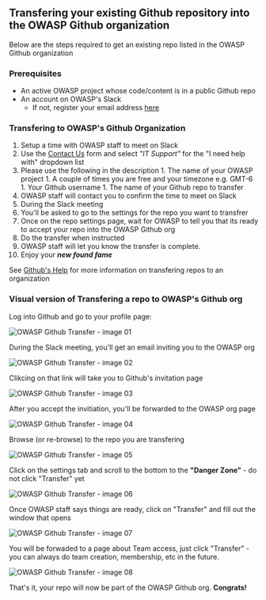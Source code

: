 ## Transfering your existing Github repository into the OWASP Github organization

Below are the steps required to get an existing repo listed in the OWASP Github organization

### Prerequisites

* An active OWASP project whose code/content is in a public Github repo
* An account on OWASP's Slack 
  * If not, register your email address [here](http://owasp.herokuapp.com/)

### Transfering to OWASP's Github Organization

1. Setup a time with OWASP staff to meet on Slack
  1. Use the [Contact Us](https://www.tfaforms.com/308703) form and select _"IT Support"_ for the "I need help with" dropdown list
  1. Please use the following in the description
    1. The name of your OWASP project
    1. A couple of times you are free and your timezone e.g. GMT-6
    1. Your Github username
    1. The name of your Github repo to transfer
1. OWASP staff will contact you to confirm the time to meet on Slack
1. During the Slack meeting
  1. You'll be asked to go to the settings for the repo you want to transfrer
  1. Once on the repo settings page, wait for OWASP to tell you that its ready to accept your repo into the OWASP Github org
  1. Do the transfer when instructed
  1. OWASP staff will let you know the transfer is complete.
1. Enjoy your **_new found fame_**

See [Github's Help](https://help.github.com/articles/transferring-a-repository-owned-by-your-personal-account/#transferring-to-an-organization) for more information on transfering repos to an organization

### Visual version of Transfering a repo to OWASP's Github org


Log into Github and go to your profile page:

![OWASP Github Transfer - image 01](https://github.com/OWASP/owasp-projects-redux/raw/master/github-org/images/owasp-github-transfer-01.png "Go to your profile page on Github")

During the Slack meeting, you'll get an email inviting you to the OWASP org

![OWASP Github Transfer - image 02](https://github.com/OWASP/owasp-projects-redux/raw/master/github-org/images/owasp-github-transfer-02.png "Email invite to the OWASP Github org")

Clikcing on that link will take you to Github's invitation page

![OWASP Github Transfer - image 03](https://github.com/OWASP/owasp-projects-redux/raw/master/github-org/images/owasp-github-transfer-03.png "Github page inviting you to the OWASP org")

After you accept the invitiation, you'll be forwarded to the OWASP org page

![OWASP Github Transfer - image 04](https://github.com/OWASP/owasp-projects-redux/raw/master/github-org/images/owasp-github-transfer-04.png "Github page welcoming you to the OWASP org")

Browse (or re-browse) to the repo you are transfering

![OWASP Github Transfer - image 05](https://github.com/OWASP/owasp-projects-redux/raw/master/github-org/images/owasp-github-transfer-05.png "Go to the repo you are transfering")

Click on the settings tab and scroll to the bottom to the **"Danger Zone"** - do not click "Transfer" yet

![OWASP Github Transfer - image 06](https://github.com/OWASP/owasp-projects-redux/raw/master/github-org/images/owasp-github-transfer-06.png "Under the settings tab, scroll to the Danger Zone - no clicking yet")

Once OWASP staff says things are ready, click on "Transfer" and fill out the window that opens

![OWASP Github Transfer - image 07](https://github.com/OWASP/owasp-projects-redux/raw/master/github-org/images/owasp-github-transfer-07.png "Click Transfer and fill out the window that pops up")

You will be forwaded to a page about Team access, just click "Transfer" - you can always do team creation, membership, etc in the future.

![OWASP Github Transfer - image 08](https://github.com/OWASP/owasp-projects-redux/raw/master/github-org/images/owasp-github-transfer-08.png "You can skip Team access for now")

That's it, your repo will now be part of the OWASP Github org.  **Congrats!**






